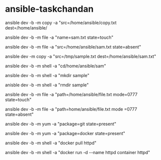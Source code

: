 # ansible-taskchandan
ansible dev -b -m copy -a "src=/home/ansible/copy.txt dest=/home/ansible/

ansible  dev -b -m file -a "name=sam.txt state=touch"

ansible dev -b -m file -a "src=/home/ansible/sam.txt state=absent"

ansible dev -m copy -a "src=/tmp/sample.txt dest=/home/ansible/sam.txt"

ansible dev -b -m shell -a "cd/home/ansible/sam"

ansible dev -b -m shell -a "mkdir sample"

anisble dev -b -m shell -a "rmdir sample"

ansible dev -b -m file -a "path=/home/ansible/file.txt mode=0777 state=touch"

ansible dev -b -m file -a "path=home/ansible/file.txt mode =0777 state=absent"

ansible dev -b -m yum -a "package=git state=present"

ansible dev -b -m yum -a "package=docker state=present"

ansible dev -b -m shell -a "docker pull httpd"

ansible dev -b -m shell -a "docker run -d --name httpd container httpd"
